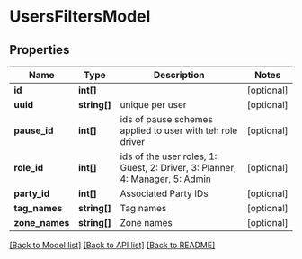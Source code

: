 # UsersFiltersModel

## Properties
Name | Type | Description | Notes
------------ | ------------- | ------------- | -------------
**id** | **int[]** |  | [optional] 
**uuid** | **string[]** | unique per user | [optional] 
**pause_id** | **int[]** | ids of pause schemes applied to user with teh role driver | [optional] 
**role_id** | **int[]** | ids of the user roles, 1: Guest, 2: Driver, 3: Planner, 4: Manager, 5: Admin | [optional] 
**party_id** | **int[]** | Associated Party IDs | [optional] 
**tag_names** | **string[]** | Tag names | [optional] 
**zone_names** | **string[]** | Zone names | [optional] 

[[Back to Model list]](../README.md#documentation-for-models) [[Back to API list]](../README.md#documentation-for-api-endpoints) [[Back to README]](../README.md)


